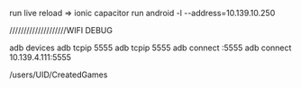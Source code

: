 run live reload => ionic capacitor run android -l --address=10.139.10.250



////////////////////WIFI DEBUG

adb devices
adb tcpip 5555
adb tcpip 5555
adb connect <IP address of your device>:5555
adb connect 10.139.4.111:5555


/users/UID/CreatedGames